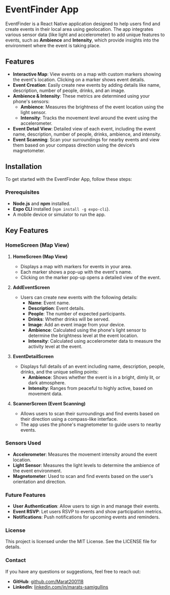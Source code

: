 # EventFinder App

EventFinder is a React Native application designed to help users find and create events in their local area using geolocation. The app integrates various sensor data (like light and accelerometer) to add unique features to events, such as **Ambience** and **Intensity**, which provide insights into the environment where the event is taking place. 

## Features

- **Interactive Map**: View events on a map with custom markers showing the event's location. Clicking on a marker shows event details.
- **Event Creation**: Easily create new events by adding details like name, description, number of people, drinks, and an image. 
- **Ambience & Intensity**: These metrics are determined using your phone's sensors:
  - **Ambience**: Measures the brightness of the event location using the light sensor.
  - **Intensity**: Tracks the movement level around the event using the accelerometer.
- **Event Detail View**: Detailed view of each event, including the event name, description, number of people, drinks, ambience, and intensity.
- **Event Scanning**: Scan your surroundings for nearby events and view them based on your compass direction using the device’s magnetometer.

## Installation

To get started with the EventFinder App, follow these steps:

### Prerequisites
- **Node.js** and **npm** installed.
- **Expo CLI** installed (`npm install -g expo-cli`).
- A mobile device or simulator to run the app.

## Key Features

### HomeScreen (Map View)

1. **HomeScreen (Map View)**
   - Displays a map with markers for events in your area.
   - Each marker shows a pop-up with the event's name.
   - Clicking on the marker pop-up opens a detailed view of the event.

2. **AddEventScreen**
   - Users can create new events with the following details:
     - **Name**: Event name.
     - **Description**: Event details.
     - **People**: The number of expected participants.
     - **Drinks**: Whether drinks will be served.
     - **Image**: Add an event image from your device.
     - **Ambience**: Calculated using the phone's light sensor to determine the brightness level at the event location.
     - **Intensity**: Calculated using accelerometer data to measure the activity level at the event.

3. **EventDetailScreen**
   - Displays full details of an event including name, description, people, drinks, and the unique selling points:
     - **Ambience**: Shows whether the event is in a bright, dimly lit, or dark atmosphere.
     - **Intensity**: Ranges from peaceful to highly active, based on movement data.

4. **ScannerScreen (Event Scanning)**
   - Allows users to scan their surroundings and find events based on their direction using a compass-like interface.
   - The app uses the phone's magnetometer to guide users to nearby events.

### Sensors Used
- **Accelerometer**: Measures the movement intensity around the event location.
- **Light Sensor**: Measures the light levels to determine the ambience of the event environment.
- **Magnetometer**: Used to scan and find events based on the user's orientation and direction.

### Future Features
- **User Authentication**: Allow users to sign in and manage their events.
- **Event RSVP**: Let users RSVP to events and show participation metrics.
- **Notifications**: Push notifications for upcoming events and reminders.

### License
This project is licensed under the MIT License. See the LICENSE file for details.

### Contact
If you have any questions or suggestions, feel free to reach out:

- **GitHub**: [github.com/Marat200118](https://github.com/Marat200118)
- **LinkedIn**: [linkedin.com/in/marats-samigullins](https://linkedin.com/in/marats-samigullins)
```